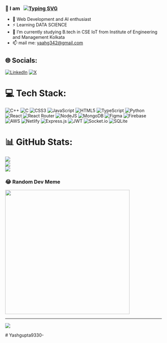 ### 👋 I am &nbsp; [![Typing SVG](https://readme-typing-svg.demolab.com?font=Poppins&weight=700&size=38&pause=1000&color=03F7C3&multiline=true&random=false&width=435&height=44&lines=YASH+GUPTA)](https://git.io/typing-svg)
- 🔭 Web Development and AI enthusiast
- ⚡ Learning DATA SCIENCE
- 🌱 I’m currently studying B.tech in CSE IoT from Institute of Engineering and Management Kolkata
- 📫 mail me: yaahg342@gmail.com


## 🌐 Socials:
[![LinkedIn](https://img.shields.io/badge/LinkedIn-%230077B5.svg?logo=linkedin&logoColor=white)](https://linkedin.com/in/yash-gupta-64956b246) [![X](https://img.shields.io/badge/X-black.svg?logo=X&logoColor=white)](https://x.com/Yashgup46036097) 

# 💻 Tech Stack:
![C++](https://img.shields.io/badge/c++-%2300599C.svg?style=flat-square&logo=c%2B%2B&logoColor=white) ![C](https://img.shields.io/badge/c-%2300599C.svg?style=flat-square&logo=c&logoColor=white) ![CSS3](https://img.shields.io/badge/css3-%231572B6.svg?style=flat-square&logo=css3&logoColor=white) ![JavaScript](https://img.shields.io/badge/javascript-%23323330.svg?style=flat-square&logo=javascript&logoColor=%23F7DF1E) ![HTML5](https://img.shields.io/badge/html5-%23E34F26.svg?style=flat-square&logo=html5&logoColor=white) ![TypeScript](https://img.shields.io/badge/typescript-%23007ACC.svg?style=flat-square&logo=typescript&logoColor=white) ![Python](https://img.shields.io/badge/python-3670A0?style=flat-square&logo=python&logoColor=ffdd54) ![React](https://img.shields.io/badge/react-%2320232a.svg?style=flat-square&logo=react&logoColor=%2361DAFB) ![React Router](https://img.shields.io/badge/React_Router-CA4245?style=flat-square&logo=react-router&logoColor=white) ![NodeJS](https://img.shields.io/badge/node.js-6DA55F?style=flat-square&logo=node.js&logoColor=white) ![MongoDB](https://img.shields.io/badge/MongoDB-%234ea94b.svg?style=flat-square&logo=mongodb&logoColor=white) ![Figma](https://img.shields.io/badge/figma-%23F24E1E.svg?style=flat-square&logo=figma&logoColor=white) ![Firebase](https://img.shields.io/badge/firebase-%23039BE5.svg?style=flat-square&logo=firebase) ![AWS](https://img.shields.io/badge/AWS-%23FF9900.svg?style=flat-square&logo=amazon-aws&logoColor=white) ![Netlify](https://img.shields.io/badge/netlify-%23000000.svg?style=flat-square&logo=netlify&logoColor=#00C7B7) ![Express.js](https://img.shields.io/badge/express.js-%23404d59.svg?style=flat-square&logo=express&logoColor=%2361DAFB) ![JWT](https://img.shields.io/badge/JWT-black?style=flat-square&logo=JSON%20web%20tokens) ![Socket.io](https://img.shields.io/badge/Socket.io-black?style=flat-square&logo=socket.io&badgeColor=010101) ![SQLite](https://img.shields.io/badge/sqlite-%2307405e.svg?style=flat-square&logo=sqlite&logoColor=white)
# 📊 GitHub Stats:
![](https://github-readme-stats.vercel.app/api?username=Yashgupta9330&theme=tokyonight&hide_border=false&include_all_commits=false&count_private=false)<br/>
![](https://github-readme-streak-stats.herokuapp.com/?user=Yashgupta9330&theme=tokyonight&hide_border=false)<br/>
![](https://github-readme-stats.vercel.app/api/top-langs/?username=Yashgupta9330&theme=tokyonight&hide_border=false&include_all_commits=false&count_private=false&layout=compact)

### 😂 Random Dev Meme
<img src='https://randommeme-five.vercel.app/' style="height: 400px;"/>

---
[![](https://visitcount.itsvg.in/api?id=Yashgupta9330&icon=1&color=1)](https://visitcount.itsvg.in)

<!-- Proudly created with GPRM ( https://gprm.itsvg.in ) --># Yashgupta9330-

